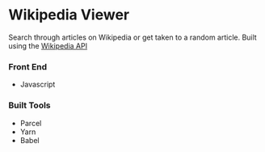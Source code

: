 # Wikipedia Viewer

Search through articles on Wikipedia or get taken to a random article. Built using the [Wikipedia API](https://www.mediawiki.org/wiki/API:Main_page)


### Front End

* Javascript

### Built Tools

* Parcel
* Yarn
* Babel